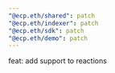 ```yaml
---
"@ecp.eth/shared": patch
"@ecp.eth/indexer": patch
"@ecp.eth/sdk": patch
"@ecp.eth/demo": patch
---
```


feat: add support to reactions
